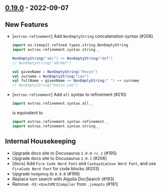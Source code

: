 ## [0.19.0](https://github.com/Kevin-Lee/extras/issues?utf8=%E2%9C%93&q=is%3Aissue+is%3Aclosed+-label%3Ainvalid+milestone%3Amilestone19) - 2022-09-07

## New Features
* [`extras-refinement`] Add `NonEmptyString` concatenation syntax (#208)
  ```scala
  import eu.timepit.refined.types.string.NonEmptyString
  import extras.refinement.syntax.string._
  
  NonEmptyString("abc") ++ NonEmptyString("def")
  // NonEmptyString("abcdef")
  
  val givenName = NonEmptyString("Kevin")
  val surname = NonEmptyString("Lee")
  val fullName = givenName ++ NonEmptyString(" ") ++ surname
  // NonEmptyString("Kevin Lee")
  ```
* [`extras-refinement`] Add `all` syntax to refinement (#210)
  ```scala
  import extras.refinement.syntax.all._
  ```
  is equivalent to
  ```scala
  import extras.refinement.syntax.refinement._
  import extras.refinement.syntax.string._
  ```

## Internal Housekeeping
* Upgrade docs site to Docusaurus `2.0.0-rc.1` (#195)
* Upgrade docs site to Docusaurus `2.0.1` (#206)
* [docs] Add `Fira Code Nerd Font` and `CaskaydiaCove Nerd Font`, and use `FiraCode Nerd Font` for code blocks (#203)
* Upgrade `hedgehog` to `0.9.0` (#199)
* Replace lunr search with Algolia DocSearch (#193)
* Remove `-XX:+UseJVMCICompiler` from `.jvmopts` (#191)
